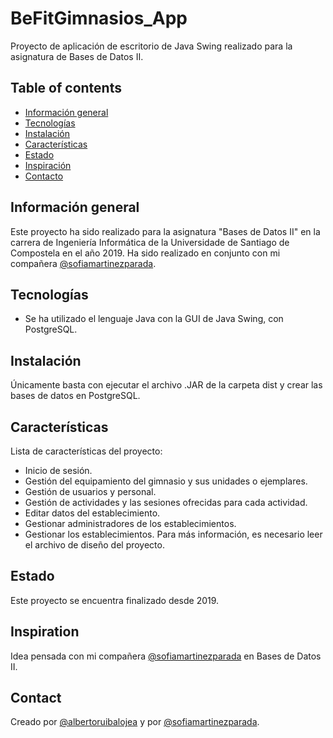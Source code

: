 # BeFitGimnasios_App
Proyecto de aplicación de escritorio de Java Swing realizado para la asignatura de Bases de Datos II.

## Table of contents
* [Información general](#informacion-general)
* [Tecnologías](#tecnologias)
* [Instalación](#instalacion)
* [Características](#caracteristicas)
* [Estado](#estado)
* [Inspiración](#inspiracion)
* [Contacto](#contacto)

## Información general
Este proyecto ha sido realizado para la asignatura "Bases de Datos II" en la carrera de Ingeniería Informática de la Universidade de Santiago de Compostela en el año 2019. Ha sido realizado en conjunto con mi compañera [@sofiamartinezparada](https://github.com/sofiamartinezparada).

## Tecnologías
* Se ha utilizado el lenguaje Java con la GUI de Java Swing, con PostgreSQL.

## Instalación
Únicamente basta con ejecutar el archivo .JAR de la carpeta dist y crear las bases de datos en PostgreSQL.

## Características
Lista de características del proyecto:
* Inicio de sesión.
* Gestión del equipamiento del gimnasio y sus unidades o ejemplares.
* Gestión de usuarios y personal.
* Gestión de actividades y las sesiones ofrecidas para cada actividad.
* Editar datos del establecimiento.
* Gestionar administradores de los establecimientos.
* Gestionar los establecimientos.
Para más información, es necesario leer el archivo de diseño del proyecto.

## Estado
Este proyecto se encuentra finalizado desde 2019.

## Inspiration
Idea pensada con mi compañera [@sofiamartinezparada](https://github.com/sofiamartinezparada) en Bases de Datos II.

## Contact
Creado por [@albertoruibalojea](https://github.com/albertoruibalojea) y por [@sofiamartinezparada](https://github.com/sofiamartinezparada).
